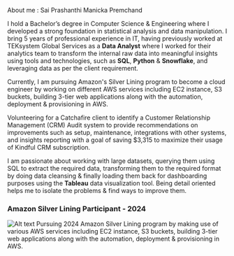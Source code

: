 About me : Sai Prashanthi Manicka Premchand

I hold a Bachelor’s degree in Computer Science & Engineering where I developed a strong foundation in statistical analysis and data manipulation.
I bring 5 years of professional experience in IT, having previously worked at TEKsystem Global Services as a **Data Analyst** where I worked for their analytics team to transform the internal raw data into meaningful insights using tools and technologies, such as **SQL**, **Python** & **Snowflake**, and leveraging data as per the client requirement.

Currently, I am pursuing Amazon's Silver Lining program to become a cloud engineer by working on different AWS services including EC2 instance, S3 buckets, building 3-tier web applications along with the automation, deployment & provisioning in AWS.

Volunteering for a Catchafire client to identify a Customer Relationship Management (CRM) Audit system to provide recommendations on improvements such as setup, maintenance, integrations with other systems, and insights reporting with a goal of saving $3,315 to maximize their usage of Kindful CRM subscription.

I am passionate about working with large datasets, querying them using SQL to extract the required data, transforming them to the required format by doing data cleansing & finally loading them back for dashboarding purposes using the **Tableau** data visualization tool. 
Being detail oriented helps me to isolate the problems & find ways to improve them.

### Amazon Silver Lining Participant - 2024
![Alt text](https://media.licdn.com/dms/image/C560BAQHTvZwCx4p2Qg/company-logo_200_200/0/1630640869849/amazon_logo?e=1717632000&v=beta&t=QLn0bAyqw3qev7AcFhNH_iiWYQMbittILeKlGMoyZ08) Pursuing 2024 Amazon Silver Lining program by making use of various AWS services including EC2 instance, S3 buckets, building 3-tier web applications along with the automation, deployment &amp; provisioning in AWS.


